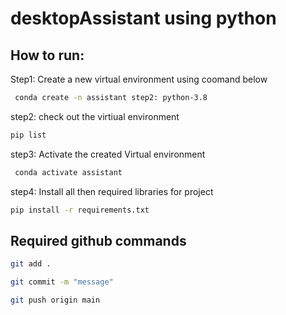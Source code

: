 # desktopAssistant using python

## How to run:

Step1: Create a new virtual environment using coomand below

```bash
 conda create -n assistant step2: python-3.8
 ```
step2:  check out the virtiual environment 

``` bash
pip list

```
step3: Activate the created Virtual environment 
``` bash
 conda activate assistant

 ```
step4: Install all then required libraries for project
``` bash
pip install -r requirements.txt

```

## Required github commands

``` bash
git add .

git commit -m "message"

git push origin main
```